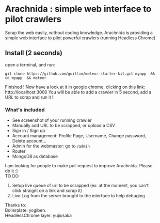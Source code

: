 Arachnida : simple web interface to pilot crawlers
=========

Scrap the web easily, without coding knowledge.
Arachnida is providing a simple web interface to pilot powerful crawlers (running Headless Chrome)

## Install (2 seconds) ##
open a terminal, and run:
```
git clone https://github.com/guillim/meteor-starter-kit.git myapp  && cd myapp  && meteor
```

Finished !
Now have a look at it in google chrome, clicking on this link: http://localhost:3000
You will be able to add a crawler in 5 second, add a URL to scrap and run it ! 


### What's included ###
* See screenshot of your running crawler
* Manually add URL to be scrapped, or upload a CSV 
* Sign in / Sign up  
* Account management: Profile Page, Username, Change password, Delete account...
* Admin for the webmaster: go to `/admin`
* Router
* MongoDB as database


I am looking for people to make pull request to improve Arachnida. Please do it :)  
TO DO:  
1. Setup live queue of url to be scrapped (ex: at the moment, you can't click straignt on a link and scrap it)
2. Live Log from the server brought to the interface to help debuging

Thanks to:  
Boilerplate: yogiben.  
HeadlessChrome layer: yujiosaka  
